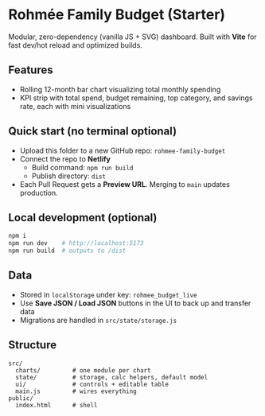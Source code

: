 # Rohmée Family Budget (Starter)

Modular, zero-dependency (vanilla JS + SVG) dashboard. Built with **Vite** for fast dev/hot reload and optimized builds.

## Features
- Rolling 12-month bar chart visualizing total monthly spending
- KPI strip with total spend, budget remaining, top category, and savings rate, each with mini visualizations

## Quick start (no terminal optional)
- Upload this folder to a new GitHub repo: `rohmee-family-budget`
- Connect the repo to **Netlify**
  - Build command: `npm run build`
  - Publish directory: `dist`
- Each Pull Request gets a **Preview URL**. Merging to `main` updates production.

## Local development (optional)
```bash
npm i
npm run dev    # http://localhost:5173
npm run build  # outputs to /dist
```

## Data
- Stored in `localStorage` under key: `rohmee_budget_live`
- Use **Save JSON / Load JSON** buttons in the UI to back up and transfer data
- Migrations are handled in `src/state/storage.js`

## Structure
```
src/
  charts/         # one module per chart
  state/          # storage, calc helpers, default model
  ui/             # controls + editable table
  main.js         # wires everything
public/
  index.html      # shell
```
